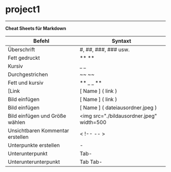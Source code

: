 # project1
---

**Cheat Sheets für Markdown**

|Befehl|Syntaxt|
|------|-------|
|Überschrift|#, ##, ###, ### usw.|
|Fett gedruckt|**   **|
|Kursiv|_   _|
|Durchgestrichen|~~    ~~|
|Fett und kursiv|** _   _ **|
[Link|[ Name ] ( link )|
|Bild einfügen|[ Name ] ( link )| 
|Bild einfügen|[ Name ] ( dateiausordner.jpeg )|
|Bild einfügen und Größe wählen|<img src="./bildausordner.jpeg" width=500|
|Unsichtbaren Kommentar erstellen| < !-- -- >|
|Unterpunkte erstellen| - |
|Unterunterpunkt| Tab-|
|Unterunterunterpunkt| Tab Tab-|


 
